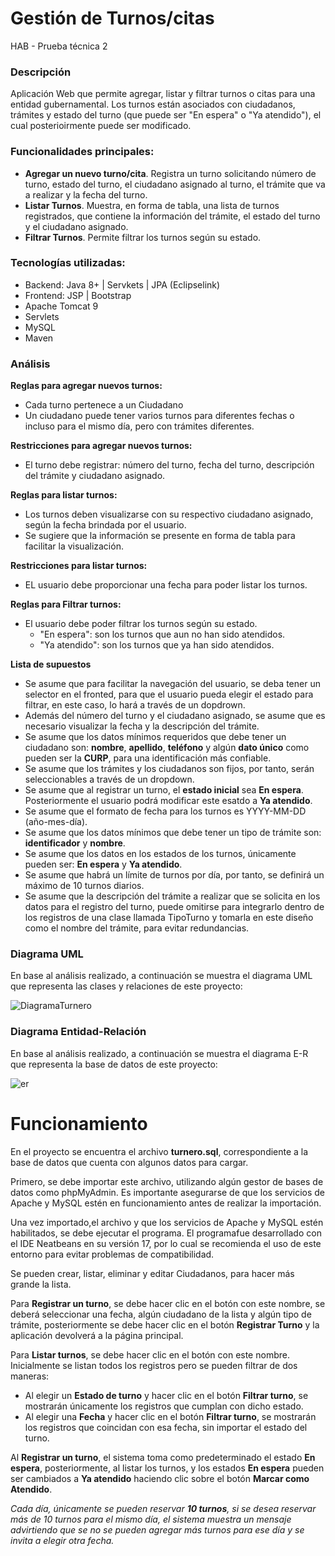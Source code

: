 # Gestión de Turnos/citas                           
HAB - Prueba técnica 2


### Descripción
Aplicación Web que permite agregar, listar y filtrar turnos o citas para una entidad gubernamental. Los turnos están asociados con ciudadanos, trámites y estado del turno (que puede ser "En espera" o "Ya atendido"), el cual posterioirmente puede ser modificado.

### Funcionalidades principales:
+ **Agregar un nuevo turno/cita**. Registra un turno solicitando número de turno, estado del turno, el ciudadano asignado al turno, el trámite que va a realizar y la fecha del turno.
+ **Listar Turnos**. Muestra, en forma de tabla, una lista de turnos registrados, que contiene la información del trámite, el estado del turno y el ciudadano asignado.
+ **Filtrar Turnos**. Permite filtrar los turnos según su estado. 

### Tecnologías utilizadas:
+ Backend: Java 8+ | Servkets | JPA (Eclipselink)
+ Frontend: JSP | Bootstrap
+ Apache Tomcat 9
+ Servlets
+ MySQL
+ Maven

### Análisis

**Reglas para agregar nuevos turnos:**
+ Cada turno pertenece a un Ciudadano
+ Un ciudadano puede tener varios turnos para diferentes fechas o incluso para el mismo día, pero con trámites diferentes.

**Restricciones para agregar nuevos turnos:**
+ El turno debe registrar: número del turno, fecha del turno, descripción del trámite y ciudadano asignado.
  
**Reglas para listar turnos:**
+ Los turnos deben visualizarse con su respectivo ciudadano asignado, según la fecha brindada por el usuario.
+ Se sugiere que la información se presente en forma de tabla para facilitar la visualización.

**Restricciones para listar turnos:**
+ EL usuario debe proporcionar una fecha para poder listar los turnos.

**Reglas para Filtrar turnos:**
+ El usuario debe poder filtrar los turnos según su estado.
  + "En espera": son los turnos que aun no han sido atendidos.
  + "Ya atendido": son los turnos que ya han sido atendidos.

**Lista de supuestos**
+ Se asume que para facilitar la navegación del usuario, se deba tener un selector en el fronted, para que el usuario pueda elegir el estado para filtrar, en este caso, lo hará a través de un dopdrown.
+ Además del número del turno y el ciudadano asignado, se asume que es necesario visualizar la fecha y la descripción del trámite.
+ Se asume que los datos mínimos requeridos que debe tener un ciudadano son: **nombre**, **apellido**, **teléfono** y algún **dato único** como pueden ser la **CURP**, para una identificación más confiable.
+ Se asume que los trámites y los ciudadanos son fijos, por tanto, serán seleccionables a través de un dropdown.
+ Se asume que al registrar un turno, el **estado inicial** sea **En espera**. Posteriormente el usuario podrá modificar este esatdo a **Ya atendido**.
+ Se asume que el formato de fecha para los turnos es YYYY-MM-DD (año-mes-día).
+ Se asume que los datos mínimos que debe tener un tipo de trámite son: **identificador** y **nombre**.
+ Se asume que los datos en los estados de los turnos, únicamente pueden ser: **En espera** y **Ya atendido**.
+ Se asume que habrá un límite de turnos por día, por tanto, se definirá un máximo de 10 turnos diarios.
+ Se asume que la descripción del trámite a realizar que se solicita en los datos para el registro del turno, puede omitirse para integrarlo dentro de los registros de una clase llamada TipoTurno y tomarla en este diseño como el nombre del trámite, para evitar redundancias.

### Diagrama UML
En base al análisis realizado, a continuación se muestra el diagrama UML que representa las clases y relaciones de este proyecto:

![DiagramaTurnero](https://github.com/user-attachments/assets/0555c6fb-c802-482f-b86f-5c1987e06c2b)



### Diagrama Entidad-Relación
En base al análisis realizado, a continuación se muestra el diagrama E-R que representa la base de datos de este proyecto:

![er](https://github.com/user-attachments/assets/a9b5388e-d826-41e6-b9a6-7f7d51f37039)


# Funcionamiento                          
En el proyecto se encuentra el archivo **turnero.sql**, correspondiente a la base de datos que cuenta con algunos datos para cargar.

Primero, se debe importar este archivo, utilizando algún gestor de bases de datos como phpMyAdmin. Es importante asegurarse de que los servicios de Apache y MySQL estén en funcionamiento antes de realizar la importación.

Una vez importado,el archivo y que los servicios de Apache y MySQL estén habilitados, se debe ejecutar el programa. El programafue desarrollado con el IDE Neatbeans en su versión 17, por lo cual se recomienda el uso de este entorno para evitar problemas de compatibilidad.

Se pueden crear, listar, eliminar y editar Ciudadanos, para hacer más grande la lista.

Para **Registrar un turno**, se debe hacer clic en el botón con este nombre, se deberá seleccionar una fecha, algún ciudadano de la lista y algún tipo de trámite, posteriormente se debe hacer clic en el botón **Registrar Turno** y la aplicación devolverá a la página principal.

Para **Listar turnos**, se  debe hacer clic en el botón con este nombre. Inicialmente se listan todos los registros pero se pueden filtrar de dos maneras:
+ Al elegir un **Estado de turno** y hacer clic en el botón **Filtrar turno**, se mostrarán únicamente los registros que cumplan con dicho estado.
+ Al elegir una **Fecha** y hacer clic en el botón **Filtrar turno**, se mostrarán los registros que coincidan con esa fecha, sin importar el estado del turno.

Al **Registrar un turno**, el sistema toma como predeterminado el estado **En espera**, posteriormente, al listar los turnos, y los estados **En espera** pueden ser cambiados a **Ya atendido** haciendo clic sobre el botón **Marcar como Atendido**.

*Cada día, únicamente se pueden reservar **10 turnos**, si se desea reservar más de 10 turnos para el mismo día, el sistema muestra un mensaje advirtiendo que se no se pueden agregar más turnos para ese día y se invita a elegir otra fecha.*

